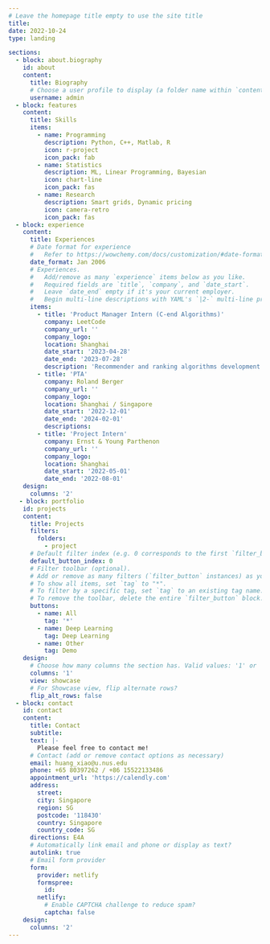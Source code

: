 ```yaml
---
# Leave the homepage title empty to use the site title
title:
date: 2022-10-24
type: landing

sections:
  - block: about.biography
    id: about
    content:
      title: Biography
      # Choose a user profile to display (a folder name within `content/authors/`)
      username: admin
  - block: features
    content:
      title: Skills
      items:
        - name: Programming
          description: Python, C++, Matlab, R
          icon: r-project
          icon_pack: fab
        - name: Statistics
          description: ML, Linear Programming, Bayesian 
          icon: chart-line
          icon_pack: fas
        - name: Research
          description: Smart grids, Dynamic pricing
          icon: camera-retro
          icon_pack: fas
  - block: experience
    content:
      title: Experiences
      # Date format for experience
      #   Refer to https://wowchemy.com/docs/customization/#date-format
      date_format: Jan 2006
      # Experiences.
      #   Add/remove as many `experience` items below as you like.
      #   Required fields are `title`, `company`, and `date_start`.
      #   Leave `date_end` empty if it's your current employer.
      #   Begin multi-line descriptions with YAML's `|2-` multi-line prefix.
      items:
        - title: 'Product Manager Intern (C-end Algorithms)' 
          company: LeetCode
          company_url: ''
          company_logo: 
          location: Shanghai
          date_start: '2023-04-28'
          date_end: '2023-07-28'
          description: 'Recommender and ranking algorithms development of the feed stream. Product management of Study Plan feature.'                
        - title: 'PTA' 
          company: Roland Berger
          company_url: ''
          company_logo: 
          location: Shanghai / Singapore
          date_start: '2022-12-01'
          date_end: '2024-02-01'
          descriptions:
        - title: 'Project Intern' 
          company: Ernst & Young Parthenon
          company_url: ''
          company_logo: 
          location: Shanghai
          date_start: '2022-05-01'
          date_end: '2022-08-01'
    design:
      columns: '2'
   - block: portfolio
    id: projects
    content:
      title: Projects
      filters:
        folders:
          - project
      # Default filter index (e.g. 0 corresponds to the first `filter_button` instance below).
      default_button_index: 0
      # Filter toolbar (optional).
      # Add or remove as many filters (`filter_button` instances) as you like.
      # To show all items, set `tag` to "*".
      # To filter by a specific tag, set `tag` to an existing tag name.
      # To remove the toolbar, delete the entire `filter_button` block.
      buttons:
        - name: All
          tag: '*'
        - name: Deep Learning
          tag: Deep Learning
        - name: Other
          tag: Demo
    design:
      # Choose how many columns the section has. Valid values: '1' or '2'.
      columns: '1'
      view: showcase
      # For Showcase view, flip alternate rows?
      flip_alt_rows: false
  - block: contact
    id: contact
    content:
      title: Contact
      subtitle:
      text: |-
        Please feel free to contact me!
      # Contact (add or remove contact options as necessary)
      email: huang_xiao@u.nus.edu
      phone: +65 80397262 / +86 15522133486
      appointment_url: 'https://calendly.com'
      address:
        street: 
        city: Singapore
        region: SG
        postcode: '118430'
        country: Singapore
        country_code: SG
      directions: E4A
      # Automatically link email and phone or display as text?
      autolink: true
      # Email form provider
      form:
        provider: netlify
        formspree:
          id:
        netlify:
          # Enable CAPTCHA challenge to reduce spam?
          captcha: false
    design:
      columns: '2'
---
```

